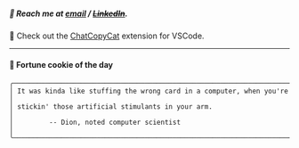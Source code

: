 ##### :calling: Reach me at **[email](mailto:johannes@stenmark.in)** ***/*** **[~~LinkedIn~~](https://www.linkedin.com/in/johannes-stenmark)**.
:feet: Check out the [ChatCopyCat](https://github.com/jstenmark/ChatCopyCat) extension for VSCode.

---
#### :cookie: Fortune cookie of the day
```smalltalk
╭──────────────────────────────────────────────────────────────────────╮
│ It was kinda like stuffing the wrong card in a computer, when you're │
│ stickin' those artificial stimulants in your arm.                    │
│         -- Dion, noted computer scientist                            │
╰──────────────────────────────────────────────────────────────────────╯
```
